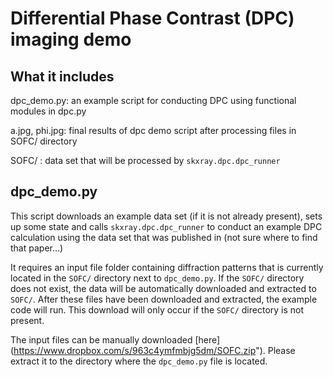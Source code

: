 Differential Phase Contrast (DPC) imaging demo==============================================What it includes----------------dpc_demo.py: an example script for conducting DPC using functional modules              in dpc.py             a.jpg, phi.jpg: final results of dpc demo script after processing files in                 SOFC/ directorySOFC/ : data set that will be processed by ``skxray.dpc.dpc_runner``dpc_demo.py-----------This script downloads an example data set (if it is not already present), sets up some state and calls ``skxray.dpc.dpc_runner`` to conduct an example DPC calculation using the data set that was published in (not sure where to find that paper...)It requires an input file folder containing diffraction patterns that is currently located in the ``SOFC/`` directory next to ``dpc_demo.py``. If the ``SOFC/`` directory does not exist, the data will be automatically downloaded and extracted to ``SOFC/``. After these files have been downloaded and extracted, the example code will run.  This download will only occur if the ``SOFC/`` directory is not present.The input files can be manually downloaded [here] (https://www.dropbox.com/s/963c4ymfmbjg5dm/SOFC.zip"). Please extract it to the directory where the ``dpc_demo.py`` file is located.